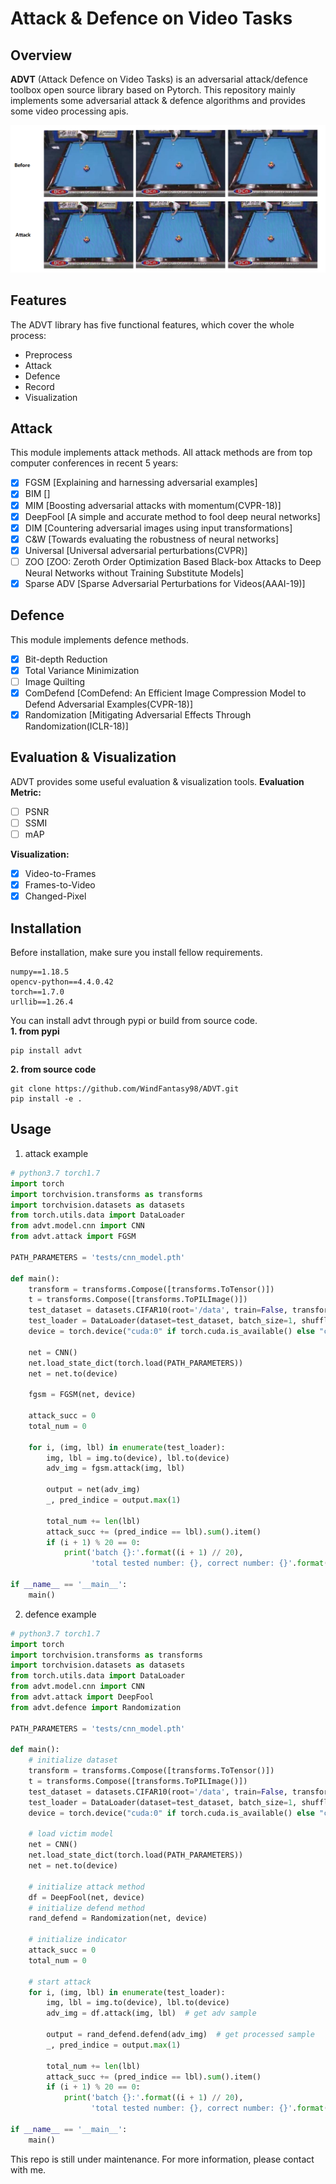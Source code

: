 # Attack & Defence on Video Tasks

## Overview
**ADVT** (Attack Defence on Video Tasks) is an adversarial attack/defence toolbox open source library based on Pytorch.
This repository mainly implements some adversarial attack & defence algorithms and provides some video processing apis.

![image-20210526105234292](https://github.com/WindFantasy98/ADVT/blob/main/docs/images/image-20210526105234292.png)


## Features
The ADVT library has five functional features, which cover the whole process:  
- Preprocess  
- Attack  
- Defence  
- Record  
- Visualization  

## Attack
This module implements attack methods. All attack methods are from top computer conferences in recent 5 years:  
- [x] FGSM [Explaining and harnessing adversarial examples]
- [x] BIM []
- [x] MIM [Boosting adversarial attacks with momentum(CVPR-18)]
- [x] DeepFool [A simple and accurate method to fool deep neural networks]
- [x] DIM [Countering adversarial images using input transformations]
- [x] C&W [Towards evaluating the robustness of neural networks]
- [x] Universal [Universal adversarial perturbations(CVPR)]
- [ ] ZOO [ZOO: Zeroth Order Optimization Based Black-box Attacks to Deep Neural Networks without Training Substitute Models]
- [x] Sparse ADV [Sparse Adversarial Perturbations for Videos(AAAI-19)]

## Defence
This module implements defence methods.
- [x] Bit-depth Reduction
- [x] Total Variance Minimization
- [ ] Image Quilting  
- [x] ComDefend [ComDefend: An Efficient Image Compression Model to Defend Adversarial Examples(CVPR-18)]
- [x] Randomization [Mitigating Adversarial Effects Through Randomization(ICLR-18)]

## Evaluation & Visualization
ADVT provides some useful evaluation & visualization tools.
**Evaluation Metric:**
- [ ] PSNR
- [ ] SSMI
- [ ] mAP

**Visualization:**
- [x] Video-to-Frames
- [x] Frames-to-Video
- [x] Changed-Pixel

## Installation
Before installation, make sure you install fellow requirements.  
```shell script
numpy==1.18.5
opencv-python==4.4.0.42
torch==1.7.0
urllib==1.26.4
```
You can install advt through pypi or build from source code.  
**1. from pypi**
```shell script
pip install advt
```
**2. from source code**
```shell script
git clone https://github.com/WindFantasy98/ADVT.git
pip install -e .
```

## Usage
1. attack example
```python
# python3.7 torch1.7
import torch
import torchvision.transforms as transforms
import torchvision.datasets as datasets
from torch.utils.data import DataLoader
from advt.model.cnn import CNN
from advt.attack import FGSM

PATH_PARAMETERS = 'tests/cnn_model.pth'

def main():
    transform = transforms.Compose([transforms.ToTensor()])
    t = transforms.Compose([transforms.ToPILImage()])
    test_dataset = datasets.CIFAR10(root='/data', train=False, transform=transform, download=True)
    test_loader = DataLoader(dataset=test_dataset, batch_size=1, shuffle=False)
    device = torch.device("cuda:0" if torch.cuda.is_available() else "cpu")

    net = CNN()
    net.load_state_dict(torch.load(PATH_PARAMETERS))
    net = net.to(device)

    fgsm = FGSM(net, device)

    attack_succ = 0
    total_num = 0

    for i, (img, lbl) in enumerate(test_loader):
        img, lbl = img.to(device), lbl.to(device)
        adv_img = fgsm.attack(img, lbl)

        output = net(adv_img)
        _, pred_indice = output.max(1)

        total_num += len(lbl)
        attack_succ += (pred_indice == lbl).sum().item()
        if (i + 1) % 20 == 0:
            print('batch {}:'.format((i + 1) // 20),
                  'total tested number: {}, correct number: {}'.format(total_num, attack_succ))

if __name__ == '__main__':
    main()
```

2. defence example
```python
# python3.7 torch1.7
import torch
import torchvision.transforms as transforms
import torchvision.datasets as datasets
from torch.utils.data import DataLoader
from advt.model.cnn import CNN
from advt.attack import DeepFool
from advt.defence import Randomization

PATH_PARAMETERS = 'tests/cnn_model.pth'

def main():
    # initialize dataset
    transform = transforms.Compose([transforms.ToTensor()])
    t = transforms.Compose([transforms.ToPILImage()])
    test_dataset = datasets.CIFAR10(root='/data', train=False, transform=transform, download=True)
    test_loader = DataLoader(dataset=test_dataset, batch_size=1, shuffle=False)
    device = torch.device("cuda:0" if torch.cuda.is_available() else "cpu")

    # load victim model
    net = CNN()
    net.load_state_dict(torch.load(PATH_PARAMETERS))
    net = net.to(device)

    # initialize attack method
    df = DeepFool(net, device)
    # initialize defend method
    rand_defend = Randomization(net, device)

    # initialize indicator
    attack_succ = 0
    total_num = 0

    # start attack
    for i, (img, lbl) in enumerate(test_loader):
        img, lbl = img.to(device), lbl.to(device)
        adv_img = df.attack(img, lbl)  # get adv sample

        output = rand_defend.defend(adv_img)  # get processed sample
        _, pred_indice = output.max(1)

        total_num += len(lbl)
        attack_succ += (pred_indice == lbl).sum().item()
        if (i + 1) % 20 == 0:
            print('batch {}:'.format((i + 1) // 20),
                  'total tested number: {}, correct number: {}'.format(total_num, attack_succ))

if __name__ == '__main__':
    main()
```
  
This repo is still under maintenance. For more information, please contact with me.
